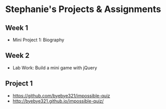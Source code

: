 # Stephanie's Projects & Assignments

## Week 1

* Mini Project 1: Biography

## Week 2

* Lab Work: Build a mini game with jQuery

## Project 1
* https://github.com/byebye321/impossible-quiz
* http://byebye321.github.io/impossible-quiz/
